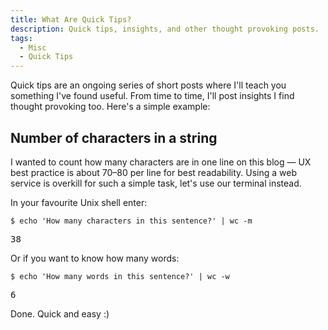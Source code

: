 ```yaml
---
title: What Are Quick Tips?
description: Quick tips, insights, and other thought provoking posts.
tags:
  - Misc
  - Quick Tips
---
```


Quick tips are an ongoing series of short posts where I'll teach you something I've found useful. From time to time, I'll post insights I find thought provoking too. Here's a simple example:

## Number of characters in a string

I wanted to count how many characters are in one line on this blog &mdash; UX best practice is about 70&ndash;80 per line for best readability. Using a web service is overkill for such a simple task, let's use our terminal instead.

In your favourite Unix shell enter:

`$ echo 'How many characters in this sentence?' | wc -m`

<samp>38</samp>

Or if you want to know how many words:

`$ echo 'How many words in this sentence?' | wc -w`

<samp>6</samp>

Done. Quick and easy :)

